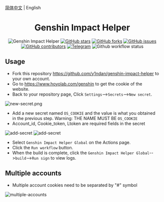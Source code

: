 [简体中文](README-chinese.md) | English
<div align="center"> 
<h1 align="center">Genshin Impact Helper</h1>

![Genshin Impact Helper](https://i.loli.net/2020/11/18/3zogEraBFtOm5nI.jpg)
[![GitHub stars](https://img.shields.io/github/stars/y1ndan/genshin-impact-helper?style=flat-square)](https://github.com/y1ndan/genshin-impact-helper/stargazers)
[![GitHub forks](https://img.shields.io/github/forks/y1ndan/genshin-impact-helper?style=flat-square)](https://github.com/y1ndan/genshin-impact-helper/network)
[![GitHub issues](https://img.shields.io/github/issues/y1ndan/genshin-impact-helper?style=flat-square)](https://github.com/y1ndan/genshin-impact-helper/issues)
[![GitHub contributors](https://img.shields.io/github/contributors/y1ndan/genshin-impact-helper?style=flat-square)](https://github.com/y1ndan/genshin-impact-helper/graphs/contributors)
[![Telegram](https://img.shields.io/badge/chat-t.me/genshinhelper-0d86d7?style=flat-square)](https://t.me/genshinhelper)
![Github workflow status](https://img.shields.io/github/workflow/status/y1ndan/genshin-impact-helper/Genshin%20Impact%20Helper?label=status&style=flat-square)

</div>

## Usage

- Fork this repository https://github.com/y1ndan/genshin-impact-helper to your own account.
- Go to  https://www.hoyolab.com/genshin to get the cookie of the website.
- Back to your repository page, Click `Settings`-->`Secrets`-->`New secret`.

![new-secret.png](https://i.loli.net/2020/10/28/sxTuBFtRvzSgUaA.png)

- Add a new secret named `OS_COOKIE` and the value is what you obtained in the previous step. Warning: THE NAME MUST BE `OS_COOKIE`
- Account_id, Cookie_token, Ltoken are required fields in the secret

![add-secret](https://i.imgur.com/187niY1.png)
![add-secret](https://i.imgur.com/5rZwtK6.png)

- Select `Genshin Impact Helper Global` on the Actions page.
- Click the `Run workflow` button.
- When the build is complete, click the `Genshin Impact Helper Global`-->`build`-->`Run sign` to view logs. 

## Multiple accounts
- Multiple account cookies need to be separated by "#" symbol

![multiple-accounts](https://i.imgur.com/MFXsKbC.png)
